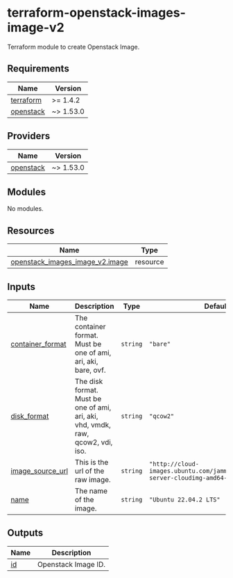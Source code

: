 # terraform-openstack-images-image-v2
Terraform module to create Openstack Image.

<!-- BEGIN_TF_DOCS -->
## Requirements

| Name | Version |
|------|---------|
| <a name="requirement_terraform"></a> [terraform](#requirement\_terraform) | >= 1.4.2 |
| <a name="requirement_openstack"></a> [openstack](#requirement\_openstack) | ~> 1.53.0 |

## Providers

| Name | Version |
|------|---------|
| <a name="provider_openstack"></a> [openstack](#provider\_openstack) | ~> 1.53.0 |

## Modules

No modules.

## Resources

| Name | Type |
|------|------|
| [openstack_images_image_v2.image](https://registry.terraform.io/providers/terraform-provider-openstack/openstack/latest/docs/resources/images_image_v2) | resource |

## Inputs

| Name | Description | Type | Default | Required |
|------|-------------|------|---------|:--------:|
| <a name="input_container_format"></a> [container\_format](#input\_container\_format) | The container format. Must be one of ami, ari, aki, bare, ovf. | `string` | `"bare"` | no |
| <a name="input_disk_format"></a> [disk\_format](#input\_disk\_format) | The disk format. Must be one of ami, ari, aki, vhd, vmdk, raw, qcow2, vdi, iso. | `string` | `"qcow2"` | no |
| <a name="input_image_source_url"></a> [image\_source\_url](#input\_image\_source\_url) | This is the url of the raw image. | `string` | `"http://cloud-images.ubuntu.com/jammy/current/jammy-server-cloudimg-amd64-disk-kvm.img"` | no |
| <a name="input_name"></a> [name](#input\_name) | The name of the image. | `string` | `"Ubuntu 22.04.2 LTS"` | no |

## Outputs

| Name | Description |
|------|-------------|
| <a name="output_id"></a> [id](#output\_id) | Openstack Image ID. |
<!-- END_TF_DOCS -->